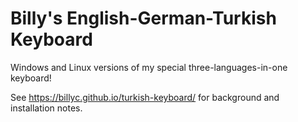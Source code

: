 # Billy's English-German-Turkish Keyboard

Windows and Linux versions of my special three-languages-in-one keyboard!

See https://billyc.github.io/turkish-keyboard/ for background and installation notes.
